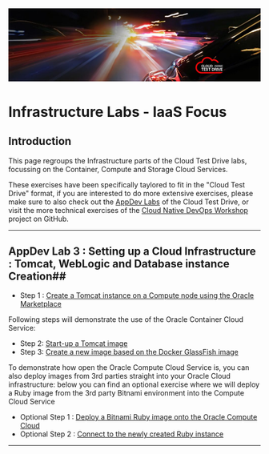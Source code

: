 ![](../common/images/customer.logo.png)
---
# Infrastructure Labs - IaaS Focus #

## Introduction ##

This page regroups the Infrastructure parts of the Cloud Test Drive labs, focussing on the Container, Compute and Storage Cloud Services.

These exercises have been specifically taylored to fit in the "Cloud Test Drive" format, if you are interested to do more extensive exercises, please make sure to also check out the [AppDev Labs](https://github.com/CloudTestDrive/EventLabs/blob/master/AppDev/README.md) of the Cloud Test Drive, or visit the more technical exercises of the [Cloud Native DevOps Workshop](https://github.com/oracle/cloud-native-devops-workshop) project on GitHub.

----

## AppDev Lab 3 : Setting up a Cloud Infrastructure : Tomcat, WebLogic and Database instance Creation##
+ Step 1 : [Create a Tomcat instance on a Compute node using the Oracle Marketplace](https://github.com/CloudTestDrive/EventLabs/blob/master/AppDev/bitnami/tomcat.md)

Following steps will demonstrate the use of the Oracle Container Cloud Service:
- Step 2: [Start-up a Tomcat image](https://github.com/CloudTestDrive/EventLabs/blob/master/AppDev/container/tomcat_deploy.md)
- Step 3: [Create a new image based on the Docker GlassFish image](https://github.com/CloudTestDrive/EventLabs/blob/master/AppDev/container/glassfish_import.md)


To demonstrate how open the Oracle Compute Cloud Service is, you can also deploy images from 3rd parties straight into your Oracle Cloud infrastructure: below you can find an optional exercise where we will deploy a Ruby image from the 3rd party Bitnami environment into the Compute Cloud Service
+ Optional Step 1 : [Deploy a Bitnami Ruby image onto the Oracle Compute Cloud](../AppDev/bitnami/create_account.md)
+ Optional Step 2 : [Connect to the newly created Ruby instance](../AppDev/bitnami/connect.md)

----

